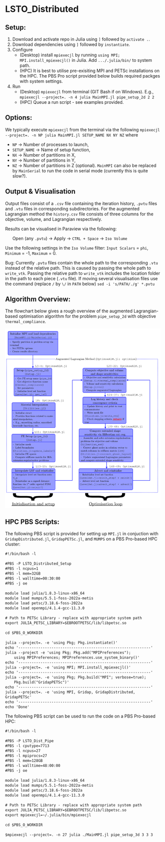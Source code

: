 # LSTO_Distributed

## Setup:

1. Download and activate repo in Julia using `]` followed by `activate .`.
2. Download dependencies using `]` followed by `instantiate`.
3. Configure    
    * (Desktop) install `mpiexecjl` by running `using MPI; MPI.install_mpiexecjl()` in Julia. Add `.../.julia/bin/` to system path.
    * (HPC) It is best to utilise pre-exisiting MPI and PETSc installations on the HPC. The PBS Pro script provided below builds required packges with system settings.
4. Run 
    * (Desktop) `mpiexecjl` from terminal (GIT Bash if on Windows). E.g.,
        `mpiexecjl --project=. -n 4 julia MainMPI.jl pipe_setup_2d 2 2`
    * (HPC) Queue a run script - see examples provided.

## Options:
We typically execute `mpiexecjl` from the terminal via the following
    `mpiexecjl --project=. -n NP julia MainMPI.jl SETUP_NAME NX NY NZ`
where
* `NP` -> Number of processes to launch,
* `SETUP_NAME` -> Name of setup function,
* `NX` -> Number of partitions in X,
* `NY` -> Number of partitions in Y,
* `NZ` -> Number of partitions in Z (optional).
`MainMPI` can also be replaced by `MainSerial` to run the code in serial mode (currently this is quite slow?).

## Output & Visualisation
Output files consist of a `.csv` file containing the iteration history, `.pvtu` files and `.vtu` files in corresponding subdirectories. For the augmented Lagrangian method the `history.csv` file consists of three columns for the objective, volume, and Lagrangian respectively.

Results can be visualised in Paraview via the following:

&nbsp;&nbsp;&nbsp;&nbsp;&nbsp;&nbsp;Open (any `.pvtu`) -> Apply -> `CTRL + Space` -> `Iso Volume`

Use the following settings in the `Iso Volume` filter: `Input Scalars` = `phi`, `Minimum` = -1, `Maximum` = 0.

Bug: Currently `.pvtu` files contain the whole path to the corresponding `.vtu` instead of the relative path. This is caused by passing the whole path to `write_vtk`. Passing the relative path to `write_vtk` includes the location folder in the path to each piece (`.vtu` file). If moving several visualisation files use the command (replace `/` by `\/` in `PATH` below)
    `sed -i 's/PATH/./g' *.pvtu`

## Algorithm Overview:
The flowchart below gives a rough overview of the augmented Lagrangian-based optimisation algorithm for the problem `pipe_setup_2d` with objective `thermal_compliance`.

![Screenshot](Images/Algorithm.png)

## HPC PBS Scripts:

The following PBS script is provided for setting up `MPI.jl` in conjuction with `GridapDistributed.jl`, `GridapPETSc.jl`, and `MUMPS` on a PBS Pro-based HPC cluster:
```
#!/bin/bash -l

#PBS -P LSTO_Distributed_Setup
#PBS -l ncpus=1
#PBS -l mem=32GB
#PBS -l walltime=00:30:00
#PBS -j oe

module load julia/1.8.3-linux-x86_64
module load mumps/5.5.1-foss-2022a-metis
module load petsc/3.18.6-foss-2022a
module load openmpi/4.1.4-gcc-11.3.0

# Path to PETSc Library - replace with appropriate system path
export JULIA_PETSC_LIBRARY=$EBROOTPETSC/lib/libpetsc.so 

cd $PBS_O_WORKDIR

julia --project=. -e 'using Pkg; Pkg.instantiate()'
echo '------------------------------------------------------------'
julia --project -e 'using Pkg; Pkg.add("MPIPreferences"); 
    using MPIPreferences; MPIPreferences.use_system_binary()'
echo '------------------------------------------------------------'
julia --project=. -e 'using MPI; MPI.install_mpiexecjl()'
echo '------------------------------------------------------------'
julia --project=. -e 'using Pkg; Pkg.build("MPI"; verbose=true);
    Pkg.build("GridapPETSc")'
echo '------------------------------------------------------------'
julia --project=. -e 'using MPI, Gridap, GridapDistributed, GridapPETSc'
echo '------------------------------------------------------------'
echo 'Done'
```

The following PBS script can be used to run the code on a PBS Pro-based HPC:
```
#!/bin/bash -l

#PBS -P LSTO_Dist_Pipe
#PBS -l cputype=7713
#PBS -l ncpus=27
#PBS -l mpiprocs=27
#PBS -l mem=128GB
#PBS -l walltime=48:00:00
#PBS -j oe

module load julia/1.8.3-linux-x86_64
module load mumps/5.5.1-foss-2022a-metis
module load petsc/3.18.6-foss-2022a
module load openmpi/4.1.4-gcc-11.3.0

# Path to PETSc Library - replace with appropriate system path
export JULIA_PETSC_LIBRARY=$EBROOTPETSC/lib/libpetsc.so
export mpiexecjl=~/.julia/bin/mpiexecjl

cd $PBS_O_WORKDIR

$mpiexecjl --project=. -n 27 julia ./MainMPI.jl pipe_setup_3d 3 3 3
```
